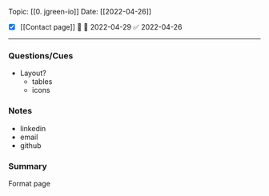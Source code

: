 Topic: [[0. jgreen-io]]
Date: [[2022-04-26]]
- [x] [[Contact page]] 🔼 📅 2022-04-29 ✅ 2022-04-26

---

### Questions/Cues
- Layout?
	- tables
	- icons

### Notes
- linkedin
- email
- github

### Summary
Format page 